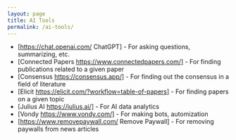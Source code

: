 ```yaml
---
layout: page
title: AI Tools
permalink: /ai-tools/
---
```


- [https://chat.openai.com/ ChatGPT] - For asking questions, summarizing, etc.
- [Connected Papers https://www.connectedpapers.com/] - For finding publications related to a given paper
- [Consensus https://consensus.app/] - For finding out the consensus in a field of literature
- [Elicit https://elicit.com/?workflow=table-of-papers] - For finding papers on a given topic
- [Julius AI https://julius.ai/] - For AI data analytics
- [Vondy https://www.vondy.com/] - For making bots, automization
- [https://www.removepaywall.com/ Remove Paywall] - For removing paywalls from news articles
